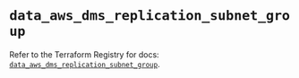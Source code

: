# `data_aws_dms_replication_subnet_group`

Refer to the Terraform Registry for docs: [`data_aws_dms_replication_subnet_group`](https://registry.terraform.io/providers/hashicorp/aws/6.13.0/docs/data-sources/dms_replication_subnet_group).
